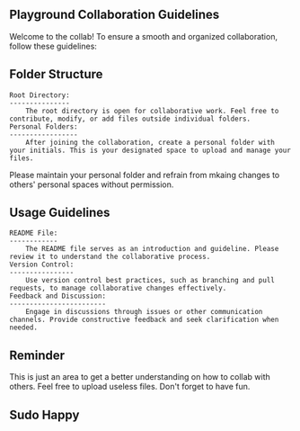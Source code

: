 ###

Playground Collaboration Guidelines
-----------------------------------

Welcome to the collab! To ensure a smooth and organized collaboration,
follow these guidelines:


Folder Structure
----------------
	Root Directory:
	---------------
		The root directory is open for collaborative work. Feel free to contribute, modify, or add files outside individual folders.
	Personal Folders:
	-----------------
		After joining the collaboration, create a personal folder with your initials. This is your designated space to upload and manage your files.
Please maintain your personal folder and refrain from mkaing changes to others' personal spaces without permission.


Usage Guidelines
----------------

	README File:
	------------
		The README file serves as an introduction and guideline. Please review it to understand the collaborative process.
	Version Control:
	----------------
		Use version control best practices, such as branching and pull requests, to manage collaborative changes effectively.
	Feedback and Discussion:
	------------------------
		Engage in discussions through issues or other communication channels. Provide constructive feedback and seek clarification when needed.

Reminder
--------

This is just an area to get a better understanding on how to collab with others. Feel free to upload useless files. Don't forget to have fun.




Sudo Happy
----------
###

